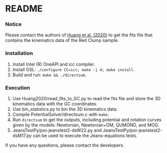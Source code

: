 # README
### Notice

Please contact the authors of [Huang et al. (2020)](https://iopscience.iop.org/article/10.3847/1538-4365/ab994f) to get the fits file that contains the kinematics data of the Red Clump sample.

### Installation

1. Install Intel (R) OneAPI and icc compiler.
2. Install GSL: `./configure CC=icc; make -j 4; make install`.
3. Build and run: `make && ./directsum`.

### Execution

1. Use Huang2020/read_fits_to_GC.py to read the fits file and store the 3D kinematics data with the GC coordinates.
2. Use bin_statistics.py to bin the 3D kinematics data.
3. Compile PotentialSolver/directsum.c with `make`. 
4. Run `directsum` to get the outputs, including potential and rotation curves given by the models: Newtonian, Newtonian+DM, QUMOND, and MOG.
5. JeansTestPy/poi-jeanstest2-dsW22.py and JeansTestPy/poi-jeanstest2-dsM17.py can be used to execute the Jeans-equations tests.

If you have any questions, please contact the developers.
